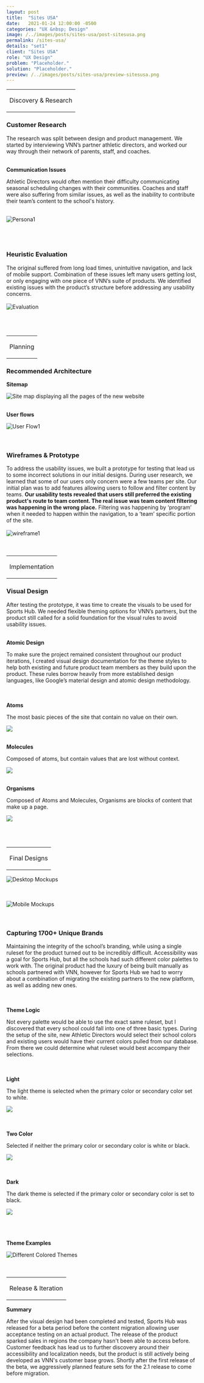 ```yaml
---
layout: post
title:  "Sites USA"
date:   2021-01-24 12:00:00 -0500
categories: "UX &nbsp; Design"
image: /../images/posts/sites-usa/post-sitesusa.png
permalink: /sites-usa/
details: "set1"
client: "Sites USA"
role: "UX Design"
problem: "Placeholder."
solution: "Placeholder."
preview: /../images/posts/sites-usa/preview-sitesusa.png
---
```


<table class="post-content-section-title">
  <tr>
    <td>
      <p class="section-title">Discovery & Research</p>
    </td>
  </tr>
</table>

### Customer Research

The research was split between design and product management. We started by interviewing VNN’s partner athletic directors, and worked our way through their network of parents, staff, and coaches.
<br>
<br>

**Communication Issues**

Athletic Directors would often mention their difficulty communicating seasonal scheduling changes with their communities. Coaches and staff were also suffering from similar issues, as well as the inability to contribute their team’s content to the school's history.
<br>
<br>

![Persona1](/../images/posts/sports-hub/th/th-persona.png)
<br>
<br>
<br>
<br>


### Heuristic Evaluation

The original suffered from long load times, unintuitive navigation, and lack of mobile support. Combination of these issues left many users getting lost, or only engaging with one piece of VNN’s suite of products.
We identified existing issues with the product’s structure before addressing any usability concerns.
<br>
<br>
![Evaluation](/../images/posts/sports-hub/th/th-evaluation.png)
<br>
<br>
<br>
<br>


<table class="post-content-section-title">
  <tr>
    <td>
      <p class="section-title">Planning</p>
    </td>
  </tr>
</table>


### Recommended Architecture

**Sitemap**

![Site map displaying all the pages of the new website](/../images/posts/sports-hub/full/full-sitemap.png)
<br>
<br>

**User flows**

![User Flow1](/../images/posts/sports-hub/th/th-userflows.png)
<br>
<br>
<br>


### Wireframes & Prototype

To address the usability issues, we built a prototype for testing that lead us to some incorrect solutions in our initial designs. During user research, we learned that some of our users only concern were a few teams per site.  Our initial plan was to add features allowing users to follow and filter content by teams. **Our usability tests revealed that users still preferred the existing product's route to team content. The real issue was team content filtering was happening in the wrong place.**  Filtering was happening by ‘program’ when it needed to happen within the navigation, to a ‘team’ specific portion of the site.
<br>
<br>
![wireframe1](/../images/posts/sports-hub/th/th-prototype.png)
<br>
<br>
<br>


<table class="post-content-section-title">
  <tr>
    <td>
      <p class="section-title">Implementation</p>
    </td>
  </tr>
</table>

### Visual Design

After testing the prototype, it was time to create the visuals to be used for Sports Hub. We needed flexible theming options for VNN’s partners, but the product still called for a solid foundation for the visual rules to avoid usability issues.
<br>
<br>

**Atomic Design**

To make sure the project remained consistent throughout our product iterations, I created visual design documentation for the theme styles to help both existing and future product team members as they build upon the product. These rules borrow heavily from more established design languages, like Google’s material design and atomic design methodology.
<br>
<br>
<br>

<section class="post-content-image-side wrapper">
  <section class="text">
    <p><strong>Atoms</strong></p>
    <p>The most basic pieces of the site that contain no value on their own.</p>
  </section>
  <section class="image">
    <img src="/../images/posts/sports-hub/atoms.png">
  </section>
</section>

<br>

<section class="post-content-image-side wrapper">
  <section class="text">
    <p><strong>Molecules</strong></p>
    <p>Composed of atoms, but contain values that are lost without context.</p>
  </section>
  <section class="image">
    <img src="/../images/posts/sports-hub/molecules.png">
  </section>
</section>

<br>

<section class="post-content-image-side wrapper">
  <section class="text">
    <p><strong>Organisms</strong></p>
    <p>Composed of Atoms and Molecules, Organisms are blocks of content that make up a page.</p>
  </section>
  <section class="image">
    <img src="/../images/posts/sports-hub/organisms.png">
  </section>
</section>
<br>
<br>
<br>

<table class="post-content-section-title sh-post">
  <tr>
    <td>
      <p class="section-title">Final Designs</p>
    </td>
  </tr>
</table>


![Desktop Mockups](/../images/posts/sports-hub/desktop-mockups.png)
<br>
<br>
<br>


![Mobile Mockups](/../images/posts/sports-hub/th/th-mobile.png)
<br>
<br>
<br>


### Capturing 1700+ Unique Brands

Maintaining the integrity of the school’s branding, while using a single ruleset for the product turned out to be incredibly difficult. Accessibility was a goal for Sports Hub, but all the schools had such different color palettes to work with. The original product had the luxury of being built manually as schools partnered with VNN, however for Sports Hub we had to worry about a combination of migrating the existing partners to the new platform, as well as adding new ones.
<br>
<br>
<br>


**Theme Logic**

Not every palette would be able to use the exact same ruleset, but I discovered that every school could fall into one of three basic types. During the setup of the site, new Athletic Directors would select their school colors and existing users would have their current colors pulled from our database. From there we could determine what ruleset would best accompany their selections.
<br>
<br>
<br>


<section class="post-content-image-side wrapper">
  <section class="text">
    <p><strong>Light</strong></p>
    <p>The light theme is selected when the primary color or secondary color set to white.</p>
  </section>
  <section class="image">
    <img src="/../images/posts/sports-hub/th/th-light.png">
  </section>
</section>
<br>
<br>


<section class="post-content-image-side wrapper">
  <section class="text">
    <p><strong>Two Color</strong></p>
    <p>Selected if neither the primary color or secondary color is white or black.</p>
  </section>
  <section class="image">
    <img src="/../images/posts/sports-hub/th/th-twocolor.png">
  </section>
</section>
<br>
<br>


<section class="post-content-image-side wrapper">
  <section class="text">
    <p><strong>Dark</strong></p>
    <p>The dark theme is selected if the primary color or secondary color is set to black.</p>
  </section>
  <section class="image">
    <img src="/../images/posts/sports-hub/th/th-dark.png">
  </section>
</section>
<br>
<br>
<br>

**Theme Examples**

![Different Colored Themes](/../images/posts/sports-hub/th/th-altcolors.png)
<br>
<br>
<br>


<table class="post-content-section-title">
  <tr>
    <td>
      <p class="section-title">Release & Iteration</p>
    </td>
  </tr>
</table>


**Summary**

After the visual design had been completed and tested, Sports Hub was released for a beta period before the content migration allowing user acceptance testing on an actual product. The release of the product sparked sales in regions the company hasn't been able to access before. Customer feedback has lead us to further discovery around their accessibility and localization needs, but the product is still actively being developed as VNN's customer base grows. Shortly after the first release of the beta, we aggressively planned feature sets for the 2.1 release to come before migration.
<br>
<br>
<br>
